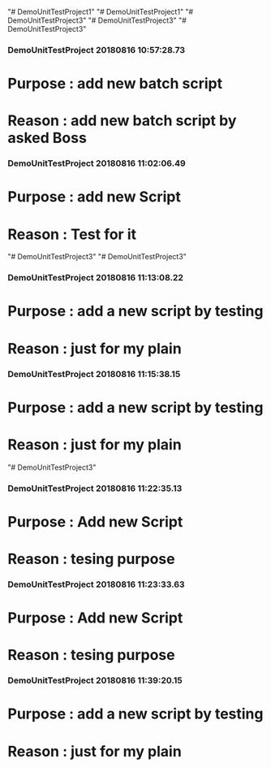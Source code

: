 "# DemoUnitTestProject1" 
"# DemoUnitTestProject1" 
"# DemoUnitTestProject3" 
"# DemoUnitTestProject3" 
"# DemoUnitTestProject3" 
 
### DemoUnitTestProject 20180816 10:57:28.73 
# Purpose : add new batch script 
#  Reason : add new batch script by asked Boss   
 
 
### DemoUnitTestProject 20180816 11:02:06.49 
# Purpose : add new Script 
#  Reason : Test for it  
 
 
"# DemoUnitTestProject3" 
"# DemoUnitTestProject3" 
### DemoUnitTestProject 20180816 11:13:08.22 
# Purpose : add a new script by testing 
#  Reason : just for my plain  
 
 
### DemoUnitTestProject 20180816 11:15:38.15 
# Purpose : add a new script by testing 
#  Reason : just for my plain  
 
 
"# DemoUnitTestProject3" 
### DemoUnitTestProject 20180816 11:22:35.13 
# Purpose : Add new Script  
#  Reason : tesing purpose  
 
 
### DemoUnitTestProject 20180816 11:23:33.63 
# Purpose : Add new Script  
#  Reason : tesing purpose  
 
 
### DemoUnitTestProject 20180816 11:39:20.15 
# Purpose : add a new script by testing 
#  Reason : just for my plain  
 
 
